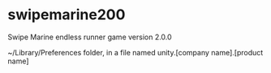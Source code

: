 # swipemarine200
Swipe Marine endless runner game version 2.0.0

~/Library/Preferences folder, in a file named unity.[company name].[product name]